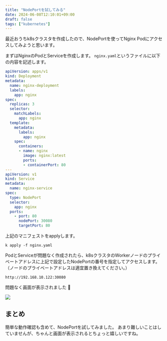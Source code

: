 ```yaml
---
title: "NodePortを試してみる"
date: 2024-06-08T12:10:01+09:00
draft: false
tags: ["kubernetes"]
---
```


最近おうちk8sクラスタを作成したので、NodePortを使ってNginx Podにアクセスしてみようと思います。

まずはNginxのPodとServiceを作成します。
`nginx.yaml`というファイルに以下の内容を記述します。
```yaml
apiVersion: apps/v1
kind: Deployment
metadata:
  name: nginx-deployment
  labels:
    app: nginx
spec:
  replicas: 3
  selector:
    matchLabels:
      app: nginx
  template:
    metadata:
      labels:
        app: nginx
    spec:
      containers:
      - name: nginx
        image: nginx:latest
        ports:
        - containerPort: 80
---
apiVersion: v1
kind: Service
metadata:
  name: nginx-service
spec:
  type: NodePort
  selector:
    app: nginx
  ports:
    - port: 80
      nodePort: 30080
      targetPort: 80
```

上記のマニフェストをapplyします。

```console
k apply -f nginx.yaml
```

PodとServiceが問題なく作成されたら、k8sクラスタのWorkerノードのプライベートアドレスに上記で設定したNodePortの番号を指定してアクセスします。
（ノードのプライベートアドレスは適宜置き換えてください。）

```console
http://192.168.10.122:30080
```

問題なく画面が表示されました &#x1f389;

![](/images/nodeport/nginx.png)

## まとめ
簡単な動作確認も含めて、NodePortを試してみました。
あまり難しいことはしていませんが、ちゃんと画面が表示されるとちょっと嬉しいですね。
